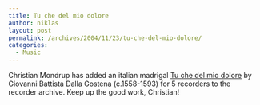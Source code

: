 ```yaml
---
title: Tu che del mio dolore
author: niklas
layout: post
permalink: /archives/2004/11/23/tu-che-del-mio-dolore/
categories:
  - Music
---
```

Christian Mondrup has added an italian madrigal <a href="http://www.saers.com/recorder/mondrup/#G.%20Gostena" class="broken_link">Tu che del mio dolore</a> by Giovanni Battista Dalla Gostena (c.1558-1593) for 5 recorders to the recorder archive. Keep up the good work, Christian!